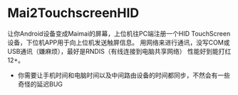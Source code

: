 # Mai2TouchscreenHID
让你Android设备变成Maimai的屏幕，上位机往PC端注册一个HID TouchScreen设备，下位机APP用于向上位机发送触屏信息。
用网络来进行通讯，没写COM或USB通讯（嫌麻烦），最好是RNDIS（有线连接到电脑共享网络）
性能好到能打红12+。
* 你需要让手机时间和电脑时间以及中间路由设备的时间都同步，不然会有一些奇怪的延迟BUG 

